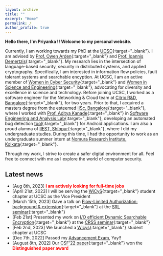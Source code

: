```yaml
---
layout: archive
title: ""
excerpt: "Home"
permalink: /
author_profile: true
---
```


<b> Hello there, I'm Priyanka !! Welcome to my personal website. </b>  

Currently, I am working towards my PhD at the [UCSC](https://www.ucsc.edu/about/){:target="_blank"}. 
I am advised by [Prof. Owen Arden](https://owenarden.github.io/home/){:target="_blank"} and [Prof. Ioannis Demertzis](https://idemertzis.com){:target="_blank"}. 
My research lies in the intersection of language-based security, security in distributed systems, 
and applied cryptography. Specifically, I am interested in information flow policies, 
fault tolerant systems and searchable encyption. At UCSC, I am an active member of 
[Women in Cyber Security](https://www.wicys.org){:target="_blank"} 
and [Women in Science and Engineering](https://wiseucsc.wixsite.com/wise){:target="_blank"}, 
advocating for diversity and excellence in science and technology.
Before joining UCSC, I worked as a software engineer for the Networking & Cloud team
at [Citrix R&D, Bangalore](https://www.citrix.com){:target="_blank"}, for two years. Prior to that, 
I acquired a masters degree from the esteemed [IISc, Bangalore](https://iisc.ac.in){:target="_blank"}, where I worked with [Prof. Aditya Kanade](https://www.linkedin.com/in/aditya-kanade-572113139/){:target="_blank"} in [Software Engineering and Analysis Lab](https://www.iisc-seal.net){:target="_blank"}, developing an automated bug detection [tool](https://drive.google.com/file/d/0B0yDXlBaWkDwamZoRnZDYTZlNTg/view?usp=drive_link&resourcekey=0-arHXT1Dx5MEKqy6SfSSdKA){:target="_blank"} for Android applications. 
I am also a proud alumna of [IIEST, Shibpur](https://www.iiests.ac.in){:target="_blank"}, where I did my undergraduate studies. 
During this time, I had the opportunity to work as an undergraduate summer intern at [Nomura Research Institute, Kolkata](https://www.nrifintech.com){:target="_blank"}.

Through my work, I strive to create a safer digital environment for all. 
Feel free to connect with me as I explore the world of computer security.

## Latest news

- [Aug 8th, 2023] <b><font color="red"> I am actively looking for full-time jobs </font></b>
- [April 21st, 2023] I will be serving the [WiCyS](https://www.wicys.org){:target="_blank"}  student chapter at UCSC as the Vice President
- [March 15th, 2023] Gave a talk on [Flow-Limited Authorization: background & extension](https://docs.google.com/presentation/d/1epIaJiqbhezyXvnGHIKzhwG2LjHI2nd890l80ZUFb1s/edit?usp=sharing){:target="_blank"} at the [SRL seminar](https://srl-ucsc.github.io/seminar.html){:target="_blank"}
- [Feb 21st] Presented my work on [I/O efficient Dynamic Searchable Encryption](https://docs.google.com/presentation/d/1rw87pD4Vkdf7edMQcm2d8QI8rISmC26kgZQC0z-jy7Y/edit?usp=sharing){:target="_blank"} at the [CRSS seminar](https://www.ssrc.ucsc.edu/seminars.html){:target="_blank"}
- [Feb 2nd, 2023] We launched a [Wicys](https://www.wicys.org){:target="_blank"} student chapter at UCSC
- [Dec 7th, 2022] Passed my [Advancement Exam](https://calendar.ucsc.edu/event/advancement_p_mondal_ce_-_making_distributed_systems_trustless), Yay!! 
- [August 8th, 2022] Our [CSF'22 paper](https://ieeexplore.ieee.org/document/9919637){:target="_blank"} won the <b><font color="red"> Distinguished paper award </font></b> 

